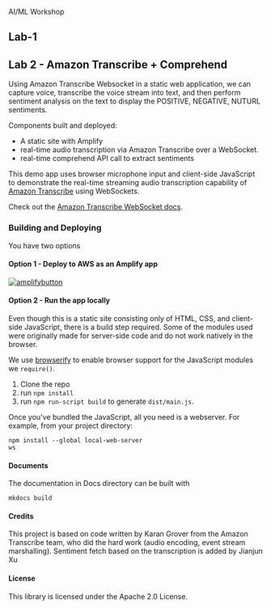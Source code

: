AI/ML Workshop

## Lab-1 


## Lab 2 - Amazon Transcribe + Comprehend

Using Amazon Transcribe Websocket in a static web application, we can capture voice, transcribe the voice stream into text, and then perform sentiment analysis on the text to display the POSITIVE, NEGATIVE, NUTURL sentiments. 

Components built and deployed:
* A static site with Amplify
* real-time audio transcription via Amazon Transcribe over a WebSocket.
* real-time comprehend API call to extract sentiments

This demo app uses browser microphone input and client-side JavaScript to demonstrate the real-time streaming audio transcription capability of [Amazon Transcribe](https://aws.amazon.com/transcribe/) using WebSockets.

Check out the [Amazon Transcribe WebSocket docs](https://docs.aws.amazon.com/transcribe/latest/dg/websocket.html).

### Building and Deploying
You have two options

#### Option 1 - Deploy to AWS as an Amplify app
[![amplifybutton](https://oneclick.amplifyapp.com/button.svg)](https://console.aws.amazon.com/amplify/home#/deploy?repo=https://github.com/jxuamazon/ai-ml-workshop)

#### Option 2 - Run the app locally
Even though this is a static site consisting only of HTML, CSS, and client-side JavaScript, there is a build step required. Some of the modules used were originally made for server-side code and do not work natively in the browser.

We use [browserify](https://github.com/browserify/browserify) to enable browser support for the JavaScript modules we `require()`.

1. Clone the repo
2. run `npm install`
3. run `npm run-script build` to generate `dist/main.js`.

Once you've bundled the JavaScript, all you need is a webserver. For example, from your project directory: 

```
npm install --global local-web-server
ws
```

#### Documents
The documentation in Docs directory can be built with 
```
mkdocs build 
```

#### Credits

This project is based on code written by Karan Grover from the Amazon Transcribe team, who did the hard work (audio encoding, event stream marshalling).
Sentiment fetch based on the transcription is added by Jianjun Xu

#### License

This library is licensed under the Apache 2.0 License. 
